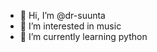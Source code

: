 - 👋 Hi, I’m @dr-suunta
- 👀 I’m interested in music
- 🌱 I’m currently learning python

<!---
dr-suunta/dr-suunta is a ✨ special ✨ repository because its `README.md` (this file) appears on your GitHub profile.
You can click the Preview link to take a look at your changes.
--->
